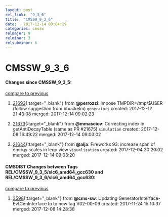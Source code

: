 ```yaml
---
layout: post
rel_link:  "9_3_6"
title:  "CMSSW_9_3_6"
date:   2017-12-14 09:04:19
categories: cmssw
relmajor: 9
relminor: 3
relsubminor: 6
---
```


# CMSSW_9_3_6
#### Changes since CMSSW_9_3_5:
[compare to previous](https://github.com/cms-sw/cmssw/compare/CMSSW_9_3_5...CMSSW_9_3_6)



1. [21693](http://github.com/cms-sw/cmssw/pull/21693){:target="_blank"}  from **@perrozzi**: impose TMPDIR=/tmp/$USER (follow suggestion from bbockelm) `generators`  created: 2017-12-12 21:43:08 merged: 2017-12-14 09:02:23

2. [21673](http://github.com/cms-sw/cmssw/pull/21673){:target="_blank"}  from **@mmasciov**: Correcting index in getAntiDecayTable (same as PR #21675) `simulation`  created: 2017-12-08 16:49:22 merged: 2017-12-14 09:03:02

3. [21644](http://github.com/cms-sw/cmssw/pull/21644){:target="_blank"}  from **@alja**: Fireworks 93: increase span of energy scales in lego view `visualization`  created: 2017-12-04 20:20:02 merged: 2017-12-14 09:03:20

#### CMSDIST Changes between Tags REL/CMSSW_9_3_5/slc6_amd64_gcc630 and REL/CMSSW_9_3_6/slc6_amd64_gcc630:
[compare to previous](https://github.com/cms-sw/cmsdist/compare/REL/CMSSW_9_3_5/slc6_amd64_gcc630...REL/CMSSW_9_3_6/slc6_amd64_gcc630)



1. [3598](http://github.com/cms-sw/cmsdist/pull/3598){:target="_blank"}  from **@cms-sw**: Updating GeneratorInterface-EvtGenInterface to to new tag V02-00-09 created: 2017-11-24 15:10:37 merged: 2017-12-08 14:28:38

